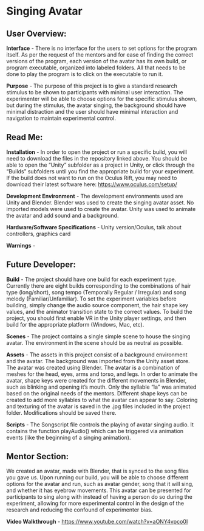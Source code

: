 # Singing Avatar

## User Overview:

**Interface** - There is no interface for the users to set options for the program itself. As per the request of the mentors and for ease of finding the correct versions of the program, each version of the avatar has its own build, or program executable, organized into labeled folders. All that needs to be done to play the program is to click on the executable to run it.

**Purpose** - The purpose of this project is to give a standard research stimulus to be shown to participants with minimal user interaction. The experimenter will be able to choose options for the specific stimulus shown, but during the stimulus, the avatar singing, the background should have minimal distraction and the user should have minimal interaction and navigation to maintain experimental control.

## Read Me:

**Installation** - In order to open the project or run a specific build, you will need to download the files in the repository linked above. You should be able to open the “Unity” subfolder as a project in Unity, or click through the “Builds” subfolders until you find the appropriate build for your experiment. If the build does not want to run on the Oculus Rift, you may need to download their latest software here: https://www.oculus.com/setup/

**Development Environment** - The development environments used are Unity and Blender. Blender was used to create the singing avatar asset. No imported models were used to create the avatar. Unity was used to animate the avatar and add sound and a background.

**Hardware/Software Specifications** -  Unity version/Oculus, talk about controllers, graphics card

**Warnings** - 

## Future Developer:

**Build** - The project should have one build for each experiment type. Currently there are eight builds corresponding to the combinations of hair type (long/short), song tempo (Temporally Regular / Irregular) and song melody (Familiar/Unfamiliar). To set the experiment variables before building, simply change the audio source component, the hair shape key values, and the animator transition state to the correct values. To build the project, you should first enable VR in the Unity player settings, and then build for the appropriate platform (Windows, Mac, etc).

**Scenes** - The project contains a single simple scene to house the singing avatar. The environment in the scene should be as neutral as possible.

**Assets** - The assets in this project consist of a background environment and the avatar. The background was imported from the Unity asset store. The avatar was created using Blender. The avatar is a combination of meshes for the head, eyes, arms and torso, and legs. In order to animate the avatar, shape keys were created for the different movements in Blender, such as blinking and opening it’s mouth. Only the syllable “la” was animated based on the original needs of the mentors. Different shape keys can be created to add more syllables to what the avatar can appear to say. Coloring and texturing of the avatar is saved in the .jpg files included in the project folder. Modifications should be saved there.

**Scripts** - The Songscript file controls the playing of avatar singing audio. It contains the function playAudio() which can be triggered via animation events (like the beginning of a singing animation).

## Mentor Section:

We created an avatar, made with Blender, that is synced to the song files you gave us. Upon running our build, you will be able to choose different options for the avatar and run, such as avatar gender, song that it will sing, and whether it has eyebrow movements. This avatar can be presented for participants to sing along with instead of having a person do so during the experiment, allowing for more experimental control in the design of the research and reducing the confound of experimenter bias.

**Video Walkthrough** - https://www.youtube.com/watch?v=aONY4vpco0I
